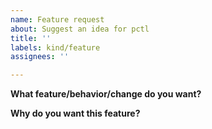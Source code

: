 ```yaml
---
name: Feature request
about: Suggest an idea for pctl
title: ''
labels: kind/feature
assignees: ''

---
```


<!--
Thank you for opening this feature request! You are helping make pctl a better project :)
In order to help us process this request faster, please provide as much detail as possible.

Before creating a feature request, please search existing issues to see if this request has already been made. If there is a similar feature request please up-vote it and/or add your comments to it instead.

-->

**What feature/behavior/change do you want?**
<!--
A clear and concise description of the change you would like to see in pctl.

Do not hesitate, when appropriate, to share the exact commands or API you would like,
and/or to share a diagram (e.g.: asciiflow.com): "a picture is worth a thousand words".
-->

**Why do you want this feature?**
<!--
A clear and concise description of why you want this feature.
What is it you are trying to accomplish?
Include use-cases and any specific constraints you may have.
-->
